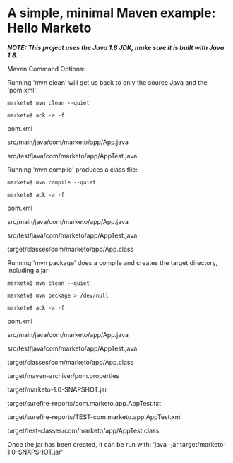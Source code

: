 # A simple, minimal Maven example: Hello Marketo

***NOTE: This project uses the Java 1.8 JDK, make sure it is built with Java 1.8.***


Maven Command Options:

Running 'mvn clean' will get us back to only the source Java and the 'pom.xml':

    marketo$ mvn clean --quiet

    marketo$ ack -a -f

pom.xml

src/main/java/com/marketo/app/App.java

src/test/java/com/marketo/app/AppTest.java

 




Running 'mvn compile' produces a class file:

    marketo$ mvn compile --quiet

    marketo$ ack -a -f

pom.xml

src/main/java/com/marketo/app/App.java

src/test/java/com/marketo/app/AppTest.java

target/classes/com/marketo/app/App.class





Running 'mvn package' does a compile and creates the target directory, including a jar:

    marketo$ mvn clean --quiet

    marketo$ mvn package > /dev/null

    marketo$ ack -a -f 

pom.xml

src/main/java/com/marketo/app/App.java

src/test/java/com/marketo/app/AppTest.java

target/classes/com/marketo/app/App.class

target/maven-archiver/pom.properties

target/marketo-1.0-SNAPSHOT.jar

target/surefire-reports/com.marketo.app.AppTest.txt

target/surefire-reports/TEST-com.marketo.app.AppTest.xml

target/test-classes/com/marketo/app/AppTest.class





Once the jar has been created, it can be run with: 'java -jar target/marketo-1.0-SNAPSHOT.jar' 
